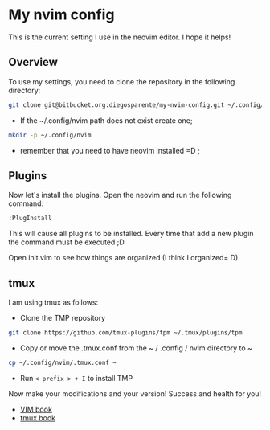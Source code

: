# My nvim config

This is the current setting I use in the neovim editor. I hope it helps!

## Overview

To use my settings, you need to clone the repository in the following directory:
    

```sh
git clone git@bitbucket.org:diegosparente/my-nvim-config.git ~/.config/nvim
```
* If the ~/.config/nvim path does not exist create one;

```sh
mkdir -p ~/.config/nvim
```
* remember that you need to have neovim installed =D ;

## Plugins

Now let's install the plugins.
Open the neovim and run the following command:

```sh
:PlugInstall
```
This will cause all plugins to be installed. Every time that add a new plugin the command must be executed ;D

Open init.vim to see how things are organized (I think I organized= D)

## tmux
I am using tmux as follows:

* Clone the TMP repository

```sh
git clone https://github.com/tmux-plugins/tpm ~/.tmux/plugins/tpm
```
* Copy or move the .tmux.conf from the ~ / .config / nvim directory to ~

```sh
cp ~/.config/nvim/.tmux.conf ~
```
* Run ``` < prefix > + I ``` to install TMP

Now make your modifications and your version! Success and health for you!

* [VIM book](https://storage.googleapis.com/google-code-archive-downloads/v2/code.google.com/vimbook/vimbook-31-08-2009.pdf)
* [tmux book](http://uploads.mitechie.com/books/tmux_p1_1.pdf)
